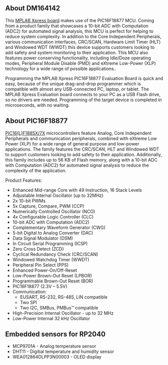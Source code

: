 ## About DM164142
 This [MPLAB Xpress board](https://store.comet.bg/download-file.php?id=16782) makes use of the PIC16F18877 MCU. Coming from a product family that showcases a 10-bit ADC with Computation (ADC2) for automated signal analysis, this MCU is perfect for helping to reduce system complexity. In addition to the Core Independent Peripherals, various communication interfaces, CRC/SCAN, Hardware Limit Timer (HLT) and Windowed WDT (WWDT) this device supports customers looking to add safety and system monitoring to their application. This MCU also features power conserving functionality, including Idle/Doze operating modes, Peripheral Module Disable (PMD) and eXtreme Low-Power (XLP) technology for a wide range of possible applications..

Programming the MPLAB Xpress PIC16F18877 Evaluation Board is quick and easy, because of the unique drag-and-drop programmer which is compatible with almost any USB-connected PC, laptop, or tablet. The MPLAB Xpress Evaluation board connects to your PC as a USB Flash drive, so no drivers are needed. Programming of the target device is completed in microseconds, with no waiting.

## About PIC16F18877
[PIC16(L)F1885X/7X](https://store.comet.bg/download-file.php?id=17403) microcontrollers feature Analog, Core Independent Peripherals and communication peripherals, combined with eXtreme Low Power (XLP) for a wide range of general purpose and low-power applications. The family features the CRC/SCAN, HLT and Windowed WDT to support customers looking to add safety to their application. Additionally, this family includes up to 56 KB of Flash memory, along with a 10-bit ADC with Computation (ADC2) for automated signal analysis to reduce the complexity of the application.

Product Features:
- Enhanced Mid-range Core with 49 Instruction, 16 Stack Levels
- Adjustable Internal Oscillator (up to 32MHz)
- 2x 10-bit PWMs
- 5x Capture, Compare, PWM (CCP)
- Numerically Controlled Oscillator (NCO)
- 4x Configurable Logic Controller (CLC)
- 10-bit ADC with Computation (ADC2)
- Complementary Waveform Generator (CWG)
- 5-bit Digital to Analog Converter (DAC)
- Data Signal Modulator (DSM)
- In Circuit Serial Programming (ICSP)
- Zero Cross Detect (ZCD)
- Cyclical Redundancy Check (CRC/SCAN)
- Windowed Watchdog Timer (WWDT)
- Peripheral Pin Select (PPS)
- Enhanced Power-On/Off-Reset
- Low-Power Brown-Out Reset (LPBOR)
- Programmable Brown-Out Reset (BOR)
- PIC16F18877 (2.3V – 5.5V)
- Communication:
    - EUSART, RS-232, RS-485, LIN compatible
    - Two SPI
    - Two I2C, SMBus, PMBus™ compatible
- High-Precision Internal Oscillator - up to 32 MHz
- Low-Power Internal 32 kHz Oscillator

## Embedded sensors for RP2040
- MCP9701A - Analog temperature sensor
- DHT11 - Digitial temperature and humidity sensor
- WEA012864DLPP3N00003 - OLED display